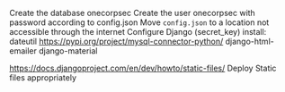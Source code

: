 Create the database onecorpsec
Create the user onecorpsec with password according to config.json
Move `config.json` to a location not accessible through the internet
Configure Django (secret_key)
install:
    dateutil
    https://pypi.org/project/mysql-connector-python/
    django-html-emailer
    django-material

https://docs.djangoproject.com/en/dev/howto/static-files/ Deploy Static files appropriately
